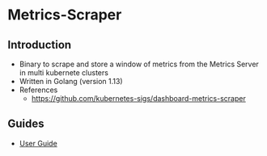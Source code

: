 # Metrics-Scraper

## Introduction

* Binary to scrape and store a window of metrics from the Metrics Server in multi kubernete clusters
* Written in Golang (version 1.13)
* References
  * https://github.com/kubernetes-sigs/dashboard-metrics-scraper

## Guides

* [User Guide](../../../docs/user/app-metrics-scraper.md)


